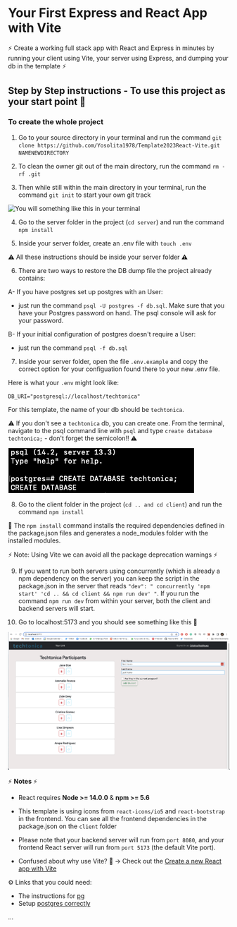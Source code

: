 # Your First Express and React App with Vite

⚡ Create a working full stack app with React and Express in minutes by running your client using Vite, your server using Express, and dumping your db in the template ⚡

## Step by Step instructions - To use this project as your start point 🚀

### To create the whole project

1. Go to your source directory in your terminal and run the command `git clone https://github.com/Yosolita1978/Template2023React-Vite.git NAMENEWDIRECTORY`

2. To clean the owner git out of the main directory, run the command `rm -rf .git`

3. Then while still within the main directory in your terminal, run the command `git init` to start your own git track

![You will something like this in your terminal](https://user-images.githubusercontent.com/102179075/227304861-7ad633d7-5ec0-463a-8554-9e8b4c8caaad.png?raw=true)

4. Go to the server folder in the project (`cd server`) and run the command `npm install`

5. Inside your server folder, create an .env file with `touch .env`

⚠️ All these instructions should be inside your server folder ⚠️

6. There are two ways to restore the DB dump file the project already contains:

A- If you have postgres set up postgres with an User:

- just run the command `psql -U postgres -f db.sql`. Make sure that you have your Postgres password on hand. The psql console will ask for your password.

B- If your initial configuration of postgres doesn't require a User:

- just run the command `psql -f db.sql`

7. Inside your server folder, open the file `.env.example` and copy the correct option for your configuation found there to your new .env file.

Here is what your `.env` might look like:

```
DB_URI="postgresql://localhost/techtonica"
```

For this template, the name of your db should be `techtonica`.

⚠️ If you don't see a `techtonica` db, you can create one. From the terminal, navigate to the psql command line with `psql` and type `create database techtonica;` - don't forget the semicolon!! ⚠️

![You will something like this in your terminal](https://raw.githubusercontent.com/Yosolita1978/screenshoots/a4674c79f61b39547b068044c5e5f2bd8510a4b8/2023/H1/Screen%20Shot%202023-03-22%20at%2011.03.12%20PM.png)

8. Go to the client folder in the project (`cd .. and cd client`) and run the command `npm install`

🔎 The `npm install` command installs the required dependencies defined in the package.json files and generates a node_modules folder with the installed modules.

⚡ Note: Using Vite we can avoid all the package deprecation warnings ⚡

9. If you want to run both servers using concurrently (which is already a npm dependency on the server) you can keep the script in the package.json in the server that reads `"dev": " concurrently 'npm start' 'cd .. && cd client && npm run dev' "`. If you run the command `npm run dev` from within your server, both the client and backend servers will start.

10. Go to localhost:5173 and you should see something like this 💪

![You will something like this in your terminal.](https://raw.githubusercontent.com/Yosolita1978/screenshoots/2f6afdd2318809714071b7625776c195903758ca/2023/H1/Screen%20Shot%202023-03-22%20at%2010.40.36%20PM.png)

⚡ **Notes** ⚡

- React requires **Node >= 14.0.0** & **npm >= 5.6**
- This template is using icons from `react-icons/io5` and `react-bootstrap` in the frontend. You can see all the frontend dependencies in the package.json on the `client` folder
- Please note that your backend server will run from `port 8080`, and your frontend React server will run from `port 5173` (the default Vite port).

- Confused about why use Vite? 🤔 → Check out the [Create a new React app with Vite](https://scrimba.com/articles/create-react-app-with-vite/)

⚙️ Links that you could need:

- The instructions for [pg](https://node-postgres.com/apis/pool)
- Setup [postgres correctly](https://github.com/Techtonica/curriculum/blob/main/databases/installing-postgresql.md)

...
